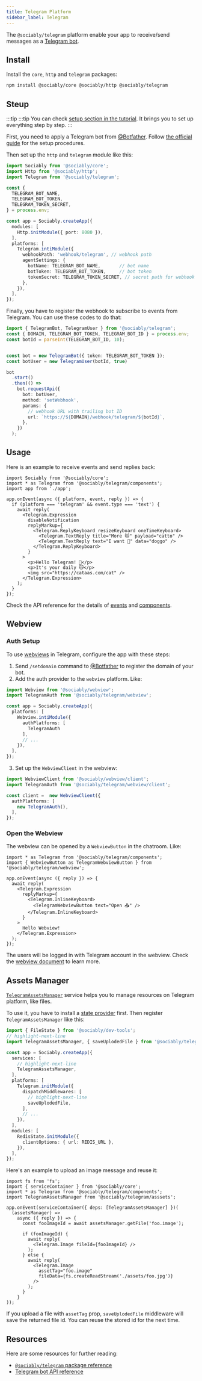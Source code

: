```yaml
---
title: Telegram Platform
sidebar_label: Telegram
---
```


The `@sociably/telegram` platform enable your app to receive/send messages as a
[Telegram bot](https://core.telegram.org/bots).

## Install

Install the `core`, `http` and `telegram` packages:

```bash
npm install @sociably/core @sociably/http @sociably/telegram
```

## Steup

:::tip
:::tip
You can check [setup section in the tutorial](https://sociably.js.org/docs/learn/create-app#platform-setup?p=telegram).
It brings you to set up everything step by step.
:::

First, you need to apply a Telegram bot from [@Botfather](https://t.me/botfather).
Follow [the official guide](https://core.telegram.org/bots#6-botfather)
for the setup procedures.

Then set up the `http` and `telegram` module like this:

```ts
import Sociably from '@sociably/core';
import Http from '@sociably/http';
import Telegram from '@sociably/telegram';

const {
  TELEGRAM_BOT_NAME,
  TELEGRAM_BOT_TOKEN,
  TELEGRAM_TOKEN_SECRET,
} = process.env;

const app = Sociably.createApp({
  modules: [
    Http.initModule({ port: 8080 }),
  ],
  platforms: [
    Telegram.intiModule({
      webhookPath: 'webhook/telegram', // webhook path
      agentSettings: {
        botName: TELEGRAM_BOT_NAME,       // bot name
        botToken: TELEGRAM_BOT_TOKEN,     // bot token
        tokenSecret: TELEGRAM_TOKEN_SECRET, // secret path for webhook
      },
    }),
  ],
});
```

Finally, you have to register the webhook to subscribe to events from Telegram.
You can use these codes to do that:

```ts
import { TelegramBot, TelegramUser } from '@sociably/telegram';
const { DOMAIN, TELEGRAM_BOT_TOKEN, TELEGRAM_BOT_ID } = process.env;
const botId = parseInt(TELEGRAM_BOT_ID, 10);


const bot = new TelegramBot({ token: TELEGRAM_BOT_TOKEN });
const botUser = new TelegramUser(botId, true)

bot
  .start()
  .then(() =>
    bot.requestApi({
      bot: botUser,
      method: 'setWebhook',
      params: {
        // webhook URL with trailing bot ID
        url: `https://${DOMAIN}/webhook/telegram/${botId}`,
      },
    })
  );
```

## Usage

Here is an example to receive events and send replies back:

```tsx
import Sociably from '@sociably/core';
import * as Telegram from '@sociably/telegram/components';
import app from './app';

app.onEvent(async ({ platform, event, reply }) => {
  if (platform === 'telegram' && event.type === 'text') {
    await reply(
      <Telegram.Expression
        disableNotification
        replyMarkup={
          <Telegram.ReplyKeyboard resizeKeyboard oneTimeKeyboard>
            <Telegram.TextReply title="More 🐱" payload="catto" />
            <Telegram.TextReply text="I want 🐶" data="doggo" />
          </Telegram.ReplyKeyboard>
        }
      >
        <p>Hello Telegram! 👋</p>
        <p>It's your daily 🐱</p>
        <img src="https://cataas.com/cat" />
      </Telegram.Expression>
    );
  }
});
```

Check the API reference for the details of [events](https://sociably.js.org/api/modules/telegram.html#telegramevent)
and [components](https://sociably.js.org/api/modules/telegram_components.html).

## Webview

### Auth Setup

To use [webviews](./embedded-webview) in Telegram,
configure the app with these steps:

1. Send `/setdomain` command to [@Botfather](https://t.me/botfather) to register the domain of your bot.
2. Add the auth provider to the `webview` platform. Like:

```ts
import Webview from '@sociably/webview';
import TelegramAuth from '@sociably/telegram/webview';

const app = Sociably.createApp({
  platforms: [
    Webview.intiModule({
      authPlatforms: [
        TelegramAuth
      ],
      // ...
    }),
  ],
});
```

3. Set up the `WebviewClient` in the webview:

```ts
import WebviewClient from '@sociably/webview/client';
import TelegramAuth from '@sociably/telegram/webview/client';

const client =  new WebviewClient({
  authPlatforms: [
    new TelegramAuth(),
  ],
});
```

### Open the Webview

The webview can be opened by a `WebviewButton` in the chatroom.
Like:

```tsx
import * as Telegram from '@sociably/telegram/components';
import { WebviewButton as TelegramWebviewButton } from '@sociably/telegram/webview';

app.onEvent(async ({ reply }) => {
  await reply(
    <Telegram.Expression
      replyMarkup={
        <Telegram.InlineKeyboard>
          <TelegramWebviewButton text="Open 📤" />
        </Telegram.InlineKeyboard>
      }
    >
      Hello Webview!
    </Telegram.Expression>
  );
});
```

The users will be logged in with Telegram account in the webview.
Check the [webview document](https://sociably.js.org/docs/embedded-webview) to learn more.

## Assets Manager

[`TelegramAssetsManager`](https://sociably.js.org/api/classes/telegram_asset.telegramassetsmanager.html)
service helps you to manage resources on Telegram platform,
like files.

To use it, you have to install a [state provider](./using-states) first.
Then register `TelegramAssetsManager` like this:

```ts
import { FileState } from '@sociably/dev-tools';
// highlight-next-line
import TelegramAssetsManager, { saveUplodedFile } from '@sociably/telegram/asssets';

const app = Sociably.createApp({
  services: [
    // highlight-next-line
    TelegramAssetsManager,
  ],
  platforms: [
    Telegram.initModule({
      dispatchMiddlewares: [
        // highlight-next-line
        saveUplodedFile,
      ],
      // ...
    }),
  ],
  modules: [
    RedisState.initModule({
      clientOptions: { url: REDIS_URL },
    }),
  ],
});
```

Here's an example to upload an image message and reuse it:

```tsx
import fs from 'fs';
import { serviceContainer } from '@sociably/core';
import * as Telegram from '@sociably/telegram/components';
import TelegramAssetsManager from '@sociably/telegram/asssets';

app.onEvent(serviceContainer({ deps: [TelegramAssetsManager] })(
  (assetsManager) =>
    async ({ reply }) => {
      const fooImageId = await assetsManager.getFile('foo.image');

      if (fooImageId) {
        await reply(
          <Telegram.Image fileId={fooImageId} />
        );
      } else {
        await reply(
          <Telegram.Image
            assetTag="foo.image"
            fileData={fs.createReadStream('./assets/foo.jpg')}
          />
        );
      }
    }
));
```

If you upload a file with `assetTag` prop,
`saveUplodedFile` middleware will save the returned file id.
You can reuse the stored id for the next time.

## Resources

Here are some resources for further reading:

- [`@sociably/telegram` package reference](https://sociably.js.org/api/modules/telegram.html)
- [Telegram bot API reference](https://core.telegram.org/bots)

